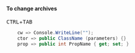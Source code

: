 #### To change archives
<kbd>CTRL</kbd>+<kbd>TAB</kbd>

```csharp
    cw => Console.WriteLine("");
    ctor => public ClassName (parameters) {}
    prop => public int PropName { get; set; }
```

